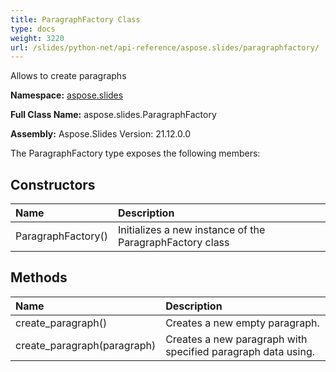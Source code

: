 ```yaml
---
title: ParagraphFactory Class
type: docs
weight: 3220
url: /slides/python-net/api-reference/aspose.slides/paragraphfactory/
---
```


Allows to create paragraphs

**Namespace:** [aspose.slides](/slides/python-net/api-reference/aspose.slides/)

**Full Class Name:** aspose.slides.ParagraphFactory

**Assembly:**  Aspose.Slides Version: 21.12.0.0

The ParagraphFactory type exposes the following members:
## **Constructors**
|**Name**|**Description**|
| :- | :- |
|ParagraphFactory()|Initializes a new instance of the ParagraphFactory class|
## **Methods**
|**Name**|**Description**|
| :- | :- |
|create_paragraph()|Creates a new empty paragraph.|
|create_paragraph(paragraph)|Creates a new paragraph with specified paragraph data using.|
